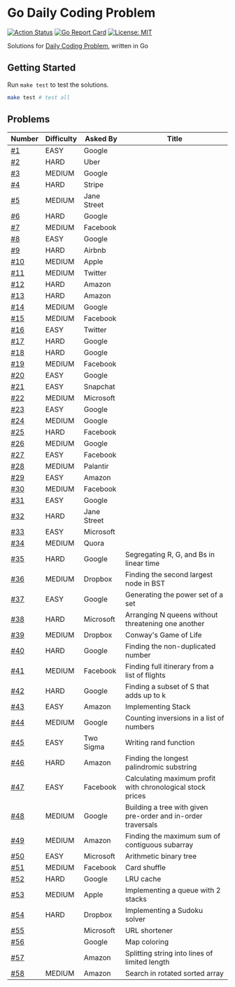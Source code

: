 # Go Daily Coding Problem

[![Action Status](https://github.com/TipsyPixie/go-daily-coding-problem/workflows/Go%20Test/badge.svg)](https://github.com/TipsyPixie/go-daily-coding-problem/actions)
[![Go Report Card](https://goreportcard.com/badge/github.com/TipsyPixie/go-daily-coding-problem)](https://goreportcard.com/report/github.com/TipsyPixie/go-daily-coding-problem)
[![License: MIT](https://img.shields.io/badge/License-MIT-yellow.svg)](https://opensource.org/licenses/MIT)

Solutions for [Daily Coding Problem](https://www.dailycodingproblem.com/ "Daily Coding Problem"), written in Go

## Getting Started

Run `make test` to test the solutions.

```bash
make test # test all
```

## Problems

| Number            | Difficulty | Asked By    | Title                                                |
|-------------------|------------|-------------|------------------------------------------------------|
| [#1](problem001)  | EASY       | Google      |                                                      |
| [#2](problem002)  | HARD       | Uber        |                                                      |
| [#3](problem003)  | MEDIUM     | Google      |                                                      |
| [#4](problem004)  | HARD       | Stripe      |                                                      |
| [#5](problem005)  | MEDIUM     | Jane Street |                                                      |
| [#6](problem006)  | HARD       | Google      |                                                      |
| [#7](problem007)  | MEDIUM     | Facebook    |                                                      |
| [#8](problem008)  | EASY       | Google      |                                                      |
| [#9](problem009)  | HARD       | Airbnb      |                                                      |
| [#10](problem010) | MEDIUM     | Apple       |                                                      |
| [#11](problem011) | MEDIUM     | Twitter     |                                                      |
| [#12](problem012) | HARD       | Amazon      |                                                      |
| [#13](problem013) | HARD       | Amazon      |                                                      |
| [#14](problem014) | MEDIUM     | Google      |                                                      |
| [#15](problem015) | MEDIUM     | Facebook    |                                                      |
| [#16](problem016) | EASY       | Twitter     |                                                      |
| [#17](problem017) | HARD       | Google      |                                                      |
| [#18](problem018) | HARD       | Google      |                                                      |
| [#19](problem019) | MEDIUM     | Facebook    |                                                      |
| [#20](problem020) | EASY       | Google      |                                                      |
| [#21](problem021) | EASY       | Snapchat    |                                                      |
| [#22](problem022) | MEDIUM     | Microsoft   |                                                      |
| [#23](problem023) | EASY       | Google      |                                                      |
| [#24](problem024) | MEDIUM     | Google      |                                                      |
| [#25](problem025) | HARD       | Facebook    |                                                      |
| [#26](problem026) | MEDIUM     | Google      |                                                      |
| [#27](problem027) | EASY       | Facebook    |                                                      |
| [#28](problem028) | MEDIUM     | Palantir    |                                                      |
| [#29](problem029) | EASY       | Amazon      |                                                      |
| [#30](problem030) | MEDIUM     | Facebook    |                                                      |
| [#31](problem031) | EASY       | Google      |                                                      |
| [#32](problem032) | HARD       | Jane Street |                                                      |
| [#33](problem033) | EASY       | Microsoft   |                                                      |
| [#34](problem034) | MEDIUM     | Quora       |                                                      |
| [#35](problem035) | HARD       | Google      | Segregating R, G, and Bs in linear time              |
| [#36](problem036) | MEDIUM     | Dropbox     | Finding the second largest node in BST               |
| [#37](problem037) | EASY       | Google      | Generating the power set of a set                    |
| [#38](problem038) | HARD       | Microsoft   | Arranging N queens without threatening one another   |
| [#39](problem039) | MEDIUM     | Dropbox     | Conway's Game of Life                                |
| [#40](problem040) | HARD       | Google      | Finding the non-duplicated number                    |
| [#41](problem041) | MEDIUM     | Facebook    | Finding full itinerary from a list of flights        |
| [#42](problem042) | HARD       | Google      | Finding a subset of S that adds up to k              |
| [#43](problem043) | EASY       | Amazon      | Implementing Stack                                   |
| [#44](problem044) | MEDIUM     | Google      | Counting inversions in a list of numbers             |
| [#45](problem045) | EASY       | Two Sigma   | Writing rand function                                |
| [#46](problem046) | HARD       | Amazon      | Finding the longest palindromic substring            |
| [#47](problem047) | EASY       | Facebook    | Calculating maximum profit with chronological stock prices |
| [#48](problem048) | MEDIUM     | Google      | Building a tree with given pre-order and in-order traversals |
| [#49](problem049) | MEDIUM     | Amazon      | Finding the maximum sum of contiguous subarray       |
| [#50](problem050) | EASY       | Microsoft   | Arithmetic binary tree                               |
| [#51](problem051) | MEDIUM     | Facebook    | Card shuffle                                         |
| [#52](problem052) | HARD       | Google      | LRU cache                                            |
| [#53](problem053) | MEDIUM     | Apple       | Implementing a queue with 2 stacks                   |
| [#54](problem054) | HARD       | Dropbox     | Implementing a Sudoku solver                         |
| [#55](problem055) |            | Microsoft   | URL shortener                                        |
| [#56](problem056) |            | Google      | Map coloring                                         |
| [#57](problem057) |            | Amazon      | Splitting string into lines of limited length        |
| [#58](problem058) | MEDIUM     | Amazon      | Search in rotated sorted array                       |

